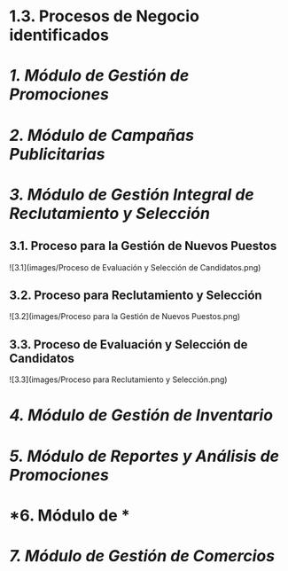 # 1.3. Procesos de Negocio identificados
# *1. Módulo de Gestión de Promociones*

# *2. Módulo de Campañas Publicitarias*

# *3. Módulo de Gestión Integral de Reclutamiento y Selección*
## 3.1. Proceso para la Gestión de Nuevos Puestos
![3.1](images/Proceso de Evaluación y Selección de Candidatos.png)
## 3.2. Proceso para Reclutamiento y Selección
![3.2](images/Proceso para la Gestión de Nuevos Puestos.png)
## 3.3. Proceso de Evaluación y Selección de Candidatos
![3.3](images/Proceso para Reclutamiento y Selección.png)
# *4. Módulo de Gestión de Inventario*

# *5. Módulo de Reportes y Análisis de Promociones*

# *6. Módulo de  *

# *7. Módulo de Gestión de Comercios*
